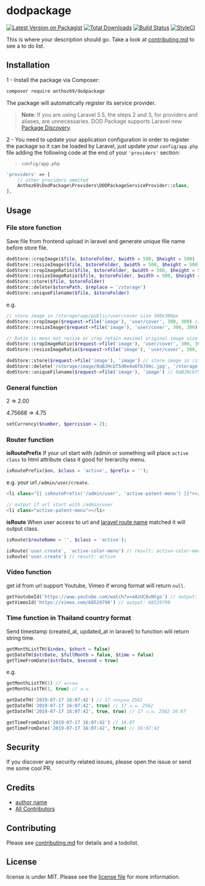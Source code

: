 # dodpackage

[![Latest Version on Packagist][ico-version]][link-packagist]
[![Total Downloads][ico-downloads]][link-downloads]
[![Build Status][ico-travis]][link-travis]
[![StyleCI][ico-styleci]][link-styleci]

This is where your description should go. Take a look at [contributing.md](contributing.md) to see a to do list.

## Installation

1 - Install the package via Composer:

```bash
composer require anthoz69/dodpackage
```

The package will automatically register its service provider.

> **Note**: If you are using Laravel 5.5, the steps 2 and 3, for providers and aliases, are unnecessaries. DOD Package supports Laravel new [Package Discovery](https://laravel.com/docs/5.5/packages#package-discovery).

2 - You need to update your application configuration in order to register the package so it can be loaded by Laravel, just update your `config/app.php` file adding the following code at the end of your `'providers'` section:

> `config/app.php`

```php
'providers' => [
    // other providers ommited
    Anthoz69\DodPackage\Providers\DODPackageServiceProvider::class,
],
```

## Usage

### File store function

Save file from frontend upload in laravel and generate unique file name before store file.

```php
dodStore::cropImage($file, $storeFolder, $width = 500, $height = 500)
dodStore::resizeImage($file, $storeFolder, $width = 500, $height = 500)
dodStore::cropImageRatio($file, $storeFolder, $width = 500, $height = 500)
dodStore::resizeImageRatio($file, $storeFolder, $width = 500, $height = 500)
dodStore::store($file, $storeFolder)
dodStore::delete($storePath, $replace = '/storage')
dodStore::uniqueFilename($file, $storeFolder)
```

e.g.
```php
// store image in /storage/app/public/user/cover size 300x300px
dodStore::cropImage($request->file('image'), 'user/cover', 300, 300) // crop image from center
dodStore::resizeImage($request->file('image'), 'user/cover', 300, 300) // force resize image

// Ratio is mean not resize or crop retain maximal original image size
dodStore::cropImageRatio($request->file('image'), 'user/cover', 300, 300) // crop image from center 
dodStore::resizeImageRatio($request->file('image'), 'user/cover', 300, 300)

dodStore::store($request->file('image'), 'image') // store image in /storage/app/public/image
dodStore::delete('/storage/image/0aBJHcbT5d0e4a6fb7d4c.jpg', '/storage') // delete file
dodStore::uniqueFilename($request->file('image'), 'image') // 0aBJHcbT5d0e4a6fb7d4c with file extention like 0aBJHcbT5d0e4a6fb7d4c.jpg

```

### General function
2 => 2.00

4.75668 => 4.75

```php
setCurrency($number, $percision = 2);
```

### Router function

**isRoutePrefix** If your url start with /admin or something will place `active class` to html attribute class it good for hierarchy menu.

```php
isRoutePrefix($on, $class = 'active', $prefix = '');
```

e.g. your url `/admin/user/create`.

```php
<li class="{{ isRoutePrefix('/admin/user', 'active-patent-menu') }}"></li>

// output if url start with /admin/user
<li class="active-patent-menu"></li>
```

**isRoute** When user access to url and [laravel route name](https://laravel.com/docs/5.8/routing#named-routes) matched it will output class.

```php
isRoute($routeName = '', $class = 'active');

isRoute('user.create', 'active-color-menu') // result: active-color-menu
isRoute('user.create') // result: active
```

### Video function

get id from url support Youtube, Vimeo if wrong format will return `null`.

```php
getYoutubeId('https://www.youtube.com/watch?v=aAzUC8vNtgo') // output: aAzUC8vNtgo
getVimeoId('https://vimeo.com/68529790') // output: 68529790
```

### Time function in Thailand country format

Send timestamp (created_at, updated_at in laravel) to function will return string time.

```php
getMonthListTH($index, $short = false)
getDateTH($strDate, $fullMonth = false, $time = false)
getTimeFromDate($strDate, $second = true)
``` 

e.g.

```php
getMonthListTH(1) // มกราคม
getMonthListTH(1, true) // ม.ค.

getDateTH('2019-07-17 16:07:42') // 17 กรกฏาคม 2562
getDateTH('2019-07-17 16:07:42', true) // 17 ก.ค. 2562
getDateTH('2019-07-17 16:07:42', true, true) // 17 ก.ค. 2562 16:07

getTimeFromDate('2019-07-17 16:07:42') // 16:07
getTimeFromDate('2019-07-17 16:07:42', true) // 16:07:42
```

## Security

If you discover any security related issues, please open the issue or send me some cool PR.

## Credits

- [author name][link-author]
- [All Contributors][link-contributors]

## Contributing

Please see [contributing.md](contributing.md) for details and a todolist.

## License

license is under MIT. Please see the [license file](license.md) for more information.

[ico-version]: https://img.shields.io/packagist/v/anthoz69/dodpackage.svg?style=flat-square
[ico-downloads]: https://img.shields.io/packagist/dt/anthoz69/dodpackage.svg?style=flat-square
[ico-travis]: https://img.shields.io/travis/anthoz69/dodpackage/master.svg?style=flat-square
[ico-styleci]: https://styleci.io/repos/170982626/shield

[link-packagist]: https://packagist.org/packages/anthoz69/dodpackage
[link-downloads]: https://packagist.org/packages/anthoz69/dodpackage
[link-travis]: https://travis-ci.org/anthoz69/dodpackage
[link-styleci]: https://styleci.io/repos/170982626
[link-author]: https://github.com/anthoz69
[link-contributors]: ../../contributors
